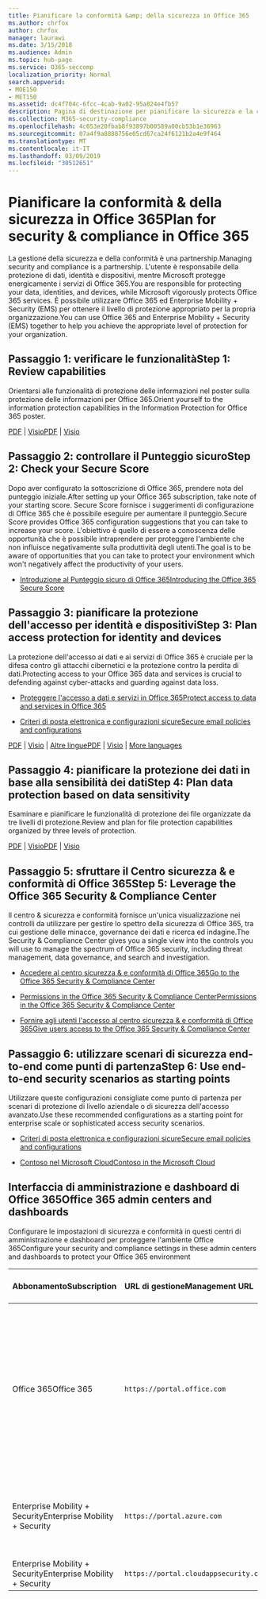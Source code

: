 ```yaml
---
title: Pianificare la conformità &amp; della sicurezza in Office 365
ms.author: chrfox
author: chrfox
manager: laurawi
ms.date: 3/15/2018
ms.audience: Admin
ms.topic: hub-page
ms.service: O365-seccomp
localization_priority: Normal
search.appverid:
- MOE150
- MET150
ms.assetid: dc4f704c-6fcc-4cab-9a02-95a824e4fb57
description: Pagina di destinazione per pianificare la sicurezza e la conformità
ms.collection: M365-security-compliance
ms.openlocfilehash: 4c653e20fbab8f93897b00589a00cb53b1e36963
ms.sourcegitcommit: 07a4f9a8888756e05cd67ca24f6121b2a4e9f464
ms.translationtype: MT
ms.contentlocale: it-IT
ms.lasthandoff: 03/09/2019
ms.locfileid: "30512651"
---
```

# <a name="plan-for-security-amp-compliance-in-office-365"></a><span data-ttu-id="a111c-103">Pianificare la conformità &amp; della sicurezza in Office 365</span><span class="sxs-lookup"><span data-stu-id="a111c-103">Plan for security &amp; compliance in Office 365</span></span>

<span data-ttu-id="a111c-104">La gestione della sicurezza e della conformità è una partnership.</span><span class="sxs-lookup"><span data-stu-id="a111c-104">Managing security and compliance is a partnership.</span></span> <span data-ttu-id="a111c-105">L'utente è responsabile della protezione di dati, identità e dispositivi, mentre Microsoft protegge energicamente i servizi di Office 365.</span><span class="sxs-lookup"><span data-stu-id="a111c-105">You are responsible for protecting your data, identities, and devices, while Microsoft vigorously protects Office 365 services.</span></span> <span data-ttu-id="a111c-106">È possibile utilizzare Office 365 ed Enterprise Mobility + Security (EMS) per ottenere il livello di protezione appropriato per la propria organizzazione.</span><span class="sxs-lookup"><span data-stu-id="a111c-106">You can use Office 365 and Enterprise Mobility + Security (EMS) together to help you achieve the appropriate level of protection for your organization.</span></span>
  
## <a name="step-1-review-capabilities"></a><span data-ttu-id="a111c-107">Passaggio 1: verificare le funzionalità</span><span class="sxs-lookup"><span data-stu-id="a111c-107">Step 1: Review capabilities</span></span>

<span data-ttu-id="a111c-108">Orientarsi alle funzionalità di protezione delle informazioni nel poster sulla protezione delle informazioni per Office 365.</span><span class="sxs-lookup"><span data-stu-id="a111c-108">Orient yourself to the information protection capabilities in the Information Protection for Office 365 poster.</span></span> 
  
<span data-ttu-id="a111c-109">[PDF](https://download.microsoft.com/download/2/3/D/23D91386-8349-4F7A-9470-FD5AED861F16/MSFT_cloud_architecture_informationprotection.pdf) | [Visio](https://download.microsoft.com/download/2/3/D/23D91386-8349-4F7A-9470-FD5AED861F16/MSFT_cloud_architecture_informationprotection.vsd)</span><span class="sxs-lookup"><span data-stu-id="a111c-109">[PDF](https://download.microsoft.com/download/2/3/D/23D91386-8349-4F7A-9470-FD5AED861F16/MSFT_cloud_architecture_informationprotection.pdf) | [Visio](https://download.microsoft.com/download/2/3/D/23D91386-8349-4F7A-9470-FD5AED861F16/MSFT_cloud_architecture_informationprotection.vsd)</span></span>
  
## <a name="step-2-check-your-secure-score"></a><span data-ttu-id="a111c-110">Passaggio 2: controllare il Punteggio sicuro</span><span class="sxs-lookup"><span data-stu-id="a111c-110">Step 2: Check your Secure Score</span></span>

<span data-ttu-id="a111c-111">Dopo aver configurato la sottoscrizione di Office 365, prendere nota del punteggio iniziale.</span><span class="sxs-lookup"><span data-stu-id="a111c-111">After setting up your Office 365 subscription, take note of your starting score.</span></span> <span data-ttu-id="a111c-112">Secure Score fornisce i suggerimenti di configurazione di Office 365 che è possibile eseguire per aumentare il punteggio.</span><span class="sxs-lookup"><span data-stu-id="a111c-112">Secure Score provides Office 365 configuration suggestions that you can take to increase your score.</span></span> <span data-ttu-id="a111c-113">L'obiettivo è quello di essere a conoscenza delle opportunità che è possibile intraprendere per proteggere l'ambiente che non influisce negativamente sulla produttività degli utenti.</span><span class="sxs-lookup"><span data-stu-id="a111c-113">The goal is to be aware of opportunities that you can take to protect your environment which won't negatively affect the productivity of your users.</span></span>
  
- [<span data-ttu-id="a111c-114">Introduzione al Punteggio sicuro di Office 365</span><span class="sxs-lookup"><span data-stu-id="a111c-114">Introducing the Office 365 Secure Score</span></span>](office-365-secure-score.md)
    
## <a name="step-3-plan-access-protection-for-identity-and-devices"></a><span data-ttu-id="a111c-115">Passaggio 3: pianificare la protezione dell'accesso per identità e dispositivi</span><span class="sxs-lookup"><span data-stu-id="a111c-115">Step 3: Plan access protection for identity and devices</span></span>

<span data-ttu-id="a111c-116">La protezione dell'accesso ai dati e ai servizi di Office 365 è cruciale per la difesa contro gli attacchi cibernetici e la protezione contro la perdita di dati.</span><span class="sxs-lookup"><span data-stu-id="a111c-116">Protecting access to your Office 365 data and services is crucial to defending against cyber-attacks and guarding against data loss.</span></span>
  
- [<span data-ttu-id="a111c-117">Proteggere l'accesso a dati e servizi in Office 365</span><span class="sxs-lookup"><span data-stu-id="a111c-117">Protect access to data and services in Office 365</span></span>](protect-access-to-data-and-services.md)
    
- [<span data-ttu-id="a111c-118">Criteri di posta elettronica e configurazioni sicure</span><span class="sxs-lookup"><span data-stu-id="a111c-118">Secure email policies and configurations</span></span>](https://docs.microsoft.com/microsoft-365/enterprise/secure-email-recommended-policies)
    
<span data-ttu-id="a111c-119">[PDF](https://go.microsoft.com/fwlink/p/?linkid=841656) | [Visio](https://go.microsoft.com/fwlink/p/?linkid=841657) | [Altre lingue](https://www.microsoft.com/download/details.aspx?id=55032)</span><span class="sxs-lookup"><span data-stu-id="a111c-119">[PDF](https://go.microsoft.com/fwlink/p/?linkid=841656) | [Visio](https://go.microsoft.com/fwlink/p/?linkid=841657) | [More languages](https://www.microsoft.com/download/details.aspx?id=55032)</span></span>
  
## <a name="step-4-plan-data-protection-based-on-data-sensitivity"></a><span data-ttu-id="a111c-120">Passaggio 4: pianificare la protezione dei dati in base alla sensibilità dei dati</span><span class="sxs-lookup"><span data-stu-id="a111c-120">Step 4: Plan data protection based on data sensitivity</span></span>

<span data-ttu-id="a111c-121">Esaminare e pianificare le funzionalità di protezione dei file organizzate da tre livelli di protezione.</span><span class="sxs-lookup"><span data-stu-id="a111c-121">Review and plan for file protection capabilities organized by three levels of protection.</span></span>
  
<span data-ttu-id="a111c-122">[PDF](http://download.microsoft.com/download/7/8/9/789645A5-BD10-4541-BC33-F8D1EFF5E911/MSFT_cloud_architecture_O365%20file%20protection.pdf) | [Visio](http://download.microsoft.com/download/7/8/9/789645A5-BD10-4541-BC33-F8D1EFF5E911/MSFT_cloud_architecture_O365%20file%20protection.vsdx)</span><span class="sxs-lookup"><span data-stu-id="a111c-122">[PDF](http://download.microsoft.com/download/7/8/9/789645A5-BD10-4541-BC33-F8D1EFF5E911/MSFT_cloud_architecture_O365%20file%20protection.pdf) | [Visio](http://download.microsoft.com/download/7/8/9/789645A5-BD10-4541-BC33-F8D1EFF5E911/MSFT_cloud_architecture_O365%20file%20protection.vsdx)</span></span>
  
## <a name="step-5-leverage-the-office-365-security-amp-compliance-center"></a><span data-ttu-id="a111c-123">Passaggio 5: sfruttare il Centro sicurezza &amp; e conformità di Office 365</span><span class="sxs-lookup"><span data-stu-id="a111c-123">Step 5: Leverage the Office 365 Security &amp; Compliance Center</span></span>

<span data-ttu-id="a111c-124">Il centro &amp; sicurezza e conformità fornisce un'unica visualizzazione nei controlli da utilizzare per gestire lo spettro della sicurezza di Office 365, tra cui gestione delle minacce, governance dei dati e ricerca ed indagine.</span><span class="sxs-lookup"><span data-stu-id="a111c-124">The Security &amp; Compliance Center gives you a single view into the controls you will use to manage the spectrum of Office 365 security, including threat management, data governance, and search and investigation.</span></span> 
  
- [<span data-ttu-id="a111c-125">Accedere al centro sicurezza &amp; e conformità di Office 365</span><span class="sxs-lookup"><span data-stu-id="a111c-125">Go to the Office 365 Security &amp; Compliance Center</span></span>](go-to-the-securitycompliance-center.md)
    
- [<span data-ttu-id="a111c-126">Permissions in the Office 365 Security &amp; Compliance Center</span><span class="sxs-lookup"><span data-stu-id="a111c-126">Permissions in the Office 365 Security &amp; Compliance Center</span></span>](permissions-in-the-security-and-compliance-center.md)
    
- [<span data-ttu-id="a111c-127">Fornire agli utenti l'accesso al centro sicurezza &amp; e conformità di Office 365</span><span class="sxs-lookup"><span data-stu-id="a111c-127">Give users access to the Office 365 Security &amp; Compliance Center</span></span>](grant-access-to-the-security-and-compliance-center.md)
    
## <a name="step-6-use-end-to-end-security-scenarios-as-starting-points"></a><span data-ttu-id="a111c-128">Passaggio 6: utilizzare scenari di sicurezza end-to-end come punti di partenza</span><span class="sxs-lookup"><span data-stu-id="a111c-128">Step 6: Use end-to-end security scenarios as starting points</span></span>

<span data-ttu-id="a111c-129">Utilizzare queste configurazioni consigliate come punto di partenza per scenari di protezione di livello aziendale o di sicurezza dell'accesso avanzato.</span><span class="sxs-lookup"><span data-stu-id="a111c-129">Use these recommended configurations as a starting point for enterprise scale or sophisticated access security scenarios.</span></span>
  
- [<span data-ttu-id="a111c-130">Criteri di posta elettronica e configurazioni sicure</span><span class="sxs-lookup"><span data-stu-id="a111c-130">Secure email policies and configurations</span></span>](https://docs.microsoft.com/microsoft-365/enterprise/secure-email-recommended-policies)
    
- [<span data-ttu-id="a111c-131">Contoso nel Microsoft Cloud</span><span class="sxs-lookup"><span data-stu-id="a111c-131">Contoso in the Microsoft Cloud</span></span>](http://aka.ms/cloudarchcontoso)
    
## <a name="office-365-admin-centers-and-dashboards"></a><span data-ttu-id="a111c-132">Interfaccia di amministrazione e dashboard di Office 365</span><span class="sxs-lookup"><span data-stu-id="a111c-132">Office 365 admin centers and dashboards</span></span>

<span data-ttu-id="a111c-133">Configurare le impostazioni di sicurezza e conformità in questi centri di amministrazione e dashboard per proteggere l'ambiente Office 365</span><span class="sxs-lookup"><span data-stu-id="a111c-133">Configure your security and compliance settings in these admin centers and dashboards to protect your Office 365 environment</span></span>
  
|<span data-ttu-id="a111c-134">**Abbonamento**</span><span class="sxs-lookup"><span data-stu-id="a111c-134">**Subscription**</span></span>|<span data-ttu-id="a111c-135">**URL di gestione**</span><span class="sxs-lookup"><span data-stu-id="a111c-135">**Management URL**</span></span>|<span data-ttu-id="a111c-136">**Dashboard e interfaccia di amministrazione**</span><span class="sxs-lookup"><span data-stu-id="a111c-136">**Dashboards and admin centers**</span></span>|
|:-----|:-----|:-----|
|<span data-ttu-id="a111c-137">Office 365</span><span class="sxs-lookup"><span data-stu-id="a111c-137">Office 365</span></span>  <br/> |`https://portal.office.com`  <br/> | <span data-ttu-id="a111c-138">interfaccia di amministrazione di Office 365</span><span class="sxs-lookup"><span data-stu-id="a111c-138">Office 365 admin center</span></span>  <br/>  <span data-ttu-id="a111c-139">Security &amp; Compliance Center</span><span class="sxs-lookup"><span data-stu-id="a111c-139">Security &amp; Compliance Center</span></span>  <br/>  <span data-ttu-id="a111c-140">Interfaccia di amministrazione di Exchange</span><span class="sxs-lookup"><span data-stu-id="a111c-140">Exchange admin center</span></span>  <br/>  <span data-ttu-id="a111c-141">Interfaccia di amministrazione di SharePoint e interfaccia di amministrazione di OneDrive for business</span><span class="sxs-lookup"><span data-stu-id="a111c-141">SharePoint admin center and OneDrive for Business admin center</span></span>  <br/> |
|<span data-ttu-id="a111c-142">Enterprise Mobility + Security</span><span class="sxs-lookup"><span data-stu-id="a111c-142">Enterprise Mobility + Security</span></span>  <br/> |`https://portal.azure.com`  <br/> | <span data-ttu-id="a111c-143">Azure Active Directory</span><span class="sxs-lookup"><span data-stu-id="a111c-143">Azure Active Directory</span></span>  <br/>  <span data-ttu-id="a111c-144">Gestione delle applicazioni per dispositivi mobili Microsoft</span><span class="sxs-lookup"><span data-stu-id="a111c-144">Microsoft Mobile Application Management</span></span>  <br/>  <span data-ttu-id="a111c-145">Microsoft Intune</span><span class="sxs-lookup"><span data-stu-id="a111c-145">Microsoft Intune</span></span>  <br/> |
|<span data-ttu-id="a111c-146">Enterprise Mobility + Security</span><span class="sxs-lookup"><span data-stu-id="a111c-146">Enterprise Mobility + Security</span></span>  <br/> |`https://portal.cloudappsecurity.com`  <br/> | <span data-ttu-id="a111c-147">Cloud App Security</span><span class="sxs-lookup"><span data-stu-id="a111c-147">Cloud App Security</span></span>  <br/> |
   

